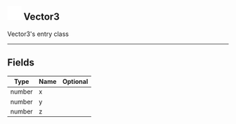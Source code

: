 ## <img src="../../.gitbook/assets/base.png" width="32" height="32" /> Vector3
Vector3's entry class<br>

-----------------
## Fields

| Type   | Name | Optional |
| ------ | ---- | -------: |
| number | x |  |
| number | y |  |
| number | z |  |
